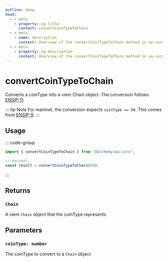 ```yaml
---
outline: deep
head:
  - - meta
    - property: og:title
      content: convertCoinTypeToChain
  - - meta
    - name: description
      content: Overview of the convertCoinTypeToChain method in aa-core utils
  - - meta
    - property: og:description
      content: Overview of the convertCoinTypeToChain method in aa-core utils
---
```


# convertCoinTypeToChain

Converts a coinType into a viem Chain object. The conversion follows [ENSIP-11](https://docs.ens.domains/ens-improvement-proposals/ensip-11-evmchain-address-resolution).

::: tip Note
For mainnet, the conversion expects `coinType == 60`. This comes from [ENSIP-9](https://docs.ens.domains/ens-improvement-proposals/ensip-9-multichain-address-resolution).
:::

## Usage

::: code-group

```ts [example.ts]
import { convertCoinTypeToChain } from "@alchemy/aa-core";

// mainnet
const result = convertCoinTypeToChain(60);
```

:::

## Returns

### `Chain`

A viem `Chain` object that the coinType represents

## Parameters

### `coinType: number`

The coinType to convert to a `Chain` object
